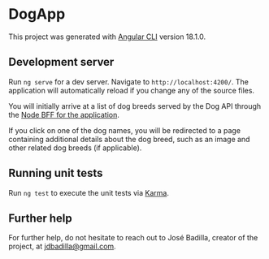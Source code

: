 # DogApp

This project was generated with [Angular CLI](https://github.com/angular/angular-cli) version 18.1.0.

## Development server

Run `ng serve` for a dev server. Navigate to `http://localhost:4200/`. The application will automatically reload if you change any of the source files.

You will initially arrive at a list of dog breeds served by the Dog API through the [Node BFF for the application](https://github.com/jdbadilla/dog-app-bff).

If you click on one of the dog names, you will be redirected to a page containing additional details about the dog breed, such as an image and other related dog breeds (if applicable).

## Running unit tests

Run `ng test` to execute the unit tests via [Karma](https://karma-runner.github.io).

## Further help

For further help, do not hesitate to reach out to José Badilla, creator of the project, at jdbadilla@gmail.com.
